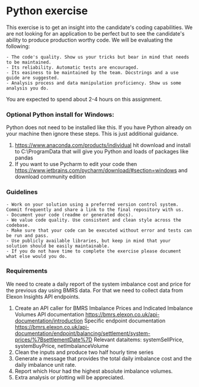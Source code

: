 # Python exercise

This exercise is to get an insight into the candidate's coding capabilities. We are not looking for an application to be perfect but to see the candidate's ability to produce production worthy code. We will be evaluating the following:

    - The code's quality. Show us your tricks but bear in mind that needs to be maintained.
    - Its reliability. Automatic tests are encouraged.
    - Its easiness to be maintained by the team. Docstrings and a use guide are suggested.
    - Analysis process and data manipulation proficiency. Show us some analysis you do.

You are expected to spend about 2-4 hours on this assignment.

### Optional Python install for Windows:

Python does not need to be installed like this. If you have Python already on your machine then ignore these steps. This is just additional guidance.

1. https://www.anaconda.com/products/individual hit download and install to C:\ProgramData that will give you Python and loads of packages like pandas
2. If you want to use Pycharm to edit your code then https://www.jetbrains.com/pycharm/download/#section=windows and download community edition

### Guidelines

    - Work on your solution using a preferred version control system. Commit frequently and share a link to the final repository with us.
    - Document your code (readme or generated docs).
    - We value code quality. Use consistent and clean style across the codebase.
    - Make sure that your code can be executed without error and tests can be run and pass.
    - Use publicly available libraries, but keep in mind that your solution should be easily maintainable.
    - If you do not have time to complete the exercise please document what else would you do.

### Requirements

We need to create a daily report of the system imbalance cost and price for the previous day using BMRS data. For that we need to collect data from Elexon Insights API endpoints.

1. Create an API caller for BMRS Imbalance Prices and Indicated Imbalance Volumes
   API documentation https://bmrs.elexon.co.uk/api-documentation/introduction
   Specific endpoint documentation https://bmrs.elexon.co.uk/api-documentation/endpoint/balancing/settlement/system-prices/%7BsettlementDate%7D
   Relevant dataitems: systemSellPrice, systemBuyPrice, netImbalanceVolume
2. Clean the inputs and produce two half hourly time series
3. Generate a message that provides the total daily imbalance cost and the daily imbalance unit rate.
4. Report which Hour had the highest absolute imbalance volumes.
5. Extra analysis or plotting will be appreciated.
